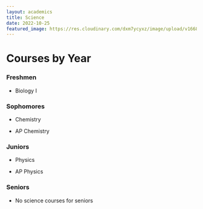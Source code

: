 ```yaml
---
layout: academics
title: Science
date: 2022-10-25
featured_image: https://res.cloudinary.com/dxm7ycyxz/image/upload/v1668016854/2022/03/science-image-150x150_orsj8v.jpg
---
```

# Courses by Year

### Freshmen

- Biology I

### Sophomores

- Chemistry 

- AP Chemistry 

### Juniors

- Physics

- AP Physics

### Seniors

- No science courses for seniors


